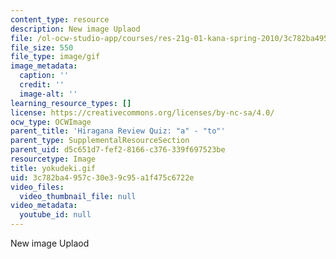 ```yaml
---
content_type: resource
description: New image Uplaod
file: /ol-ocw-studio-app/courses/res-21g-01-kana-spring-2010/3c782ba4957c30e39c95a1f475c6722e_yokudeki.gif
file_size: 550
file_type: image/gif
image_metadata:
  caption: ''
  credit: ''
  image-alt: ''
learning_resource_types: []
license: https://creativecommons.org/licenses/by-nc-sa/4.0/
ocw_type: OCWImage
parent_title: 'Hiragana Review Quiz: "a" - "to"'
parent_type: SupplementalResourceSection
parent_uid: d5c651d7-fef2-8166-c376-339f697523be
resourcetype: Image
title: yokudeki.gif
uid: 3c782ba4-957c-30e3-9c95-a1f475c6722e
video_files:
  video_thumbnail_file: null
video_metadata:
  youtube_id: null
---
```

New image Uplaod